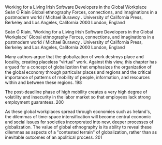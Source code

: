 ﻿Working for a Living Irish Software Developers in the Global Workplace
Seán Ó Riain
Global ethnography Forces, connections, and imaginations in a postmodern world / Michael Burawoy . University of California Press,  Berkeley and Los Angeles, California 2000 
London, England

Seán Ó Riain, 'Working for a Living Irish Software Developers in the Global Workplace' Global ethnography Forces, connections, and imaginations in a postmodern world / Michael Burawoy . University of California Press,  Berkeley and Los Angeles, California 2000  London, England

Many authors argue that the globalization of work destroys place and locality, creating placeless “virtual" work. Against this view, this chapter has argued for a concept of globalization that emphasizes the organization of the global economy through particular places and regions and the critical importance of patterns of rnobility of people, information, and resources within and between these regions. 198

The post-deadline phase of high mobility creates a very high degree of volatility and insecurity in the labor market so that employees lack strong employment guarantees. 200

As these global workplaces spread through economies such as Ireland's, the dilemmas of time-space intensification will become central economic and social issues for societies incorporated into new, deeper processes of globalization. The value of global ethnography is its ability to reveal these dilemmas as aspects of a "contested terrain" of globalization, rather than as inevitable outcomes of an apolitical process. 201



